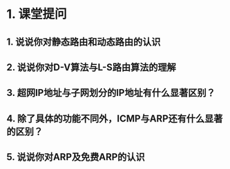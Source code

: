 # 1. 课堂提问

## 1. **说说你**对静态路由和动态路由的认识

## 2. 说说你对D-V算法与L-S路由算法的理解

## 3. 超网IP地址与子网划分的IP地址有什么显著区别？

## 4. 除了具体的功能不同外，ICMP与ARP还有什么显著的区别？

## 5. 说说你对ARP及免费ARP的认识